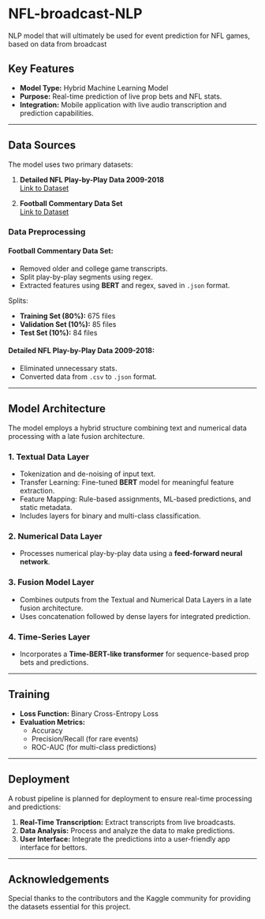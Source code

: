 # NFL-broadcast-NLP
NLP model that will ultimately be used for event prediction for NFL games, based on data from broadcast

## Key Features
- **Model Type:** Hybrid Machine Learning Model
- **Purpose:** Real-time prediction of live prop bets and NFL stats.
- **Integration:** Mobile application with live audio transcription and prediction capabilities.

---

## Data Sources
The model uses two primary datasets:

1. **Detailed NFL Play-by-Play Data 2009-2018**  
   [Link to Dataset](https://www.kaggle.com/datasets/maxhorowitz/nflplaybyplay2009to2016/suggestions?status=pending&yourSuggestions=true)

2. **Football Commentary Data Set**  
   [Link to Dataset](https://www.kaggle.com/datasets/patzshane/football-commentary-data-set-college-and-nfl)

### Data Preprocessing
#### Football Commentary Data Set:
- Removed older and college game transcripts.
- Split play-by-play segments using regex.
- Extracted features using **BERT** and regex, saved in `.json` format.

Splits:
- **Training Set (80%):** 675 files  
- **Validation Set (10%):** 85 files  
- **Test Set (10%):** 84 files  

#### Detailed NFL Play-by-Play Data 2009-2018:
- Eliminated unnecessary stats.
- Converted data from `.csv` to `.json` format.

---

## Model Architecture
The model employs a hybrid structure combining text and numerical data processing with a late fusion architecture.

### 1. **Textual Data Layer**
- Tokenization and de-noising of input text.
- Transfer Learning: Fine-tuned **BERT** model for meaningful feature extraction.
- Feature Mapping: Rule-based assignments, ML-based predictions, and static metadata.
- Includes layers for binary and multi-class classification.

### 2. **Numerical Data Layer**
- Processes numerical play-by-play data using a **feed-forward neural network**.

### 3. **Fusion Model Layer**
- Combines outputs from the Textual and Numerical Data Layers in a late fusion architecture.
- Uses concatenation followed by dense layers for integrated prediction.

### 4. **Time-Series Layer**
- Incorporates a **Time-BERT-like transformer** for sequence-based prop bets and predictions.

---

## Training
- **Loss Function:** Binary Cross-Entropy Loss
- **Evaluation Metrics:**
  - Accuracy
  - Precision/Recall (for rare events)
  - ROC-AUC (for multi-class predictions)

---

## Deployment
A robust pipeline is planned for deployment to ensure real-time processing and predictions:

1. **Real-Time Transcription:** Extract transcripts from live broadcasts.
2. **Data Analysis:** Process and analyze the data to make predictions.
3. **User Interface:** Integrate the predictions into a user-friendly app interface for bettors.

---

## Acknowledgements
Special thanks to the contributors and the Kaggle community for providing the datasets essential for this project.

